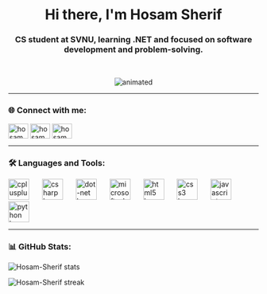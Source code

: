 <h1 align="center">Hi there, I'm Hosam Sherif</h1>
<h3 align="center">CS student at SVNU, learning .NET and focused on software development and problem-solving.</h3>

<br clear="both">

<p align="center">
  <img src="https://i.giphy.com/media/v1.Y2lkPTc5MGI3NjExMjVuODk3YWFpeXdyeDA0Mzl2dGFkNGw0b3Y1cW1rNXR2dmx1eXNuNSZlcD12MV9pbnRlcm5hbF9naWZfYnlfaWQmY3Q9Zw/zOvBKUUEERdNm/giphy.gif" alt="animated" />
</p>

---

### 🌐 Connect with me:
<p align="left">
<a href="https://www.linkedin.com/in/hosam-sherif-b32530269/" target="blank"><img align="center" src="https://raw.githubusercontent.com/rahuldkjain/github-profile-readme-generator/master/src/images/icons/Social/linked-in-alt.svg" alt="hosam" height="30" width="40" /></a>
<a href="https://www.facebook.com/profile.php?id=100003400061441" target="blank"><img align="center" src="https://raw.githubusercontent.com/rahuldkjain/github-profile-readme-generator/master/src/images/icons/Social/facebook.svg" alt="hosam" height="30" width="40" /></a>
<a href="https://www.instagram.com/hosam_sherif_/" target="blank"><img align="center" src="https://raw.githubusercontent.com/rahuldkjain/github-profile-readme-generator/master/src/images/icons/Social/instagram.svg" alt="hosam" height="30" width="40" /></a>
</p>

---

### 🛠️ Languages and Tools:
<div align="left">
  <img src="https://cdn.jsdelivr.net/gh/devicons/devicon/icons/cplusplus/cplusplus-original.svg" height="42" alt="cplusplus logo"  />
  <img width="18" />
  <img src="https://cdn.jsdelivr.net/gh/devicons/devicon/icons/csharp/csharp-original.svg" height="42" alt="csharp logo"  />
  <img width="18" />
  <img src="https://cdn.jsdelivr.net/gh/devicons/devicon/icons/dot-net/dot-net-original.svg" height="42" alt="dot-net logo"  />
  <img width="18" />
  <img src="https://cdn.jsdelivr.net/gh/devicons/devicon/icons/microsoftsqlserver/microsoftsqlserver-plain.svg" height="42" alt="microsoftsqlserver logo"  />
  <img width="18" />
  <img src="https://cdn.jsdelivr.net/gh/devicons/devicon/icons/html5/html5-original.svg" height="42" alt="html5 logo"  />
  <img width="18" />
  <img src="https://cdn.jsdelivr.net/gh/devicons/devicon/icons/css3/css3-original.svg" height="42" alt="css3 logo"  />
  <img width="18" />
  <img src="https://cdn.jsdelivr.net/gh/devicons/devicon/icons/javascript/javascript-original.svg" height="42" alt="javascript logo"  />
  <img width="18" />
  <img src="https://cdn.jsdelivr.net/gh/devicons/devicon/icons/python/python-original.svg" height="42" alt="python logo"  />
</div>

---

### 📊 GitHub Stats:
<p align="left">
<img src="https://github-readme-stats.vercel.app/api?username=Hosam-Sherif&show_icons=true&locale=en&layout=compact" alt="Hosam-Sherif stats" />
</p>

<p align="left">
<img src="https://github-readme-streak-stats.herokuapp.com/?user=Hosam-Sherif" alt="Hosam-Sherif streak" />
</p>

